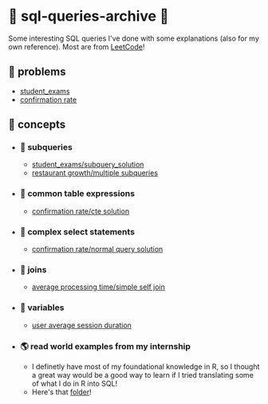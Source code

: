 # 🐬 sql-queries-archive 🔖
Some interesting SQL queries I've done with some explanations (also for my own reference). Most are from [LeetCode](https://leetcode.com/studyplan/top-sql-50/)!

## 📖 problems 
- [student_exams](https://github.com/cslcalderon/sql-queries-archive/blob/main/problems/student_exams_problem_student_exams.md)
- [confirmation rate](https://github.com/cslcalderon/sql-queries-archive/blob/main/problems/confirmation_rate_problem_confirmation_rate.md)


## 📌 concepts 
- ### 🚊 subqueries
  - [student_exams/subquery_solution](https://github.com/cslcalderon/sql-queries-archive/blob/main/explanations/student_exams_subquery_explanation.md)
  - [restaurant growth/multiple subqueries](https://github.com/cslcalderon/sql-queries-archive/blob/main/queries/restaurant_growth_subqueries.sql)

- ### 🏓 common table expressions
    - [confirmation rate/cte solution](https://github.com/cslcalderon/sql-queries-archive/blob/main/explanations/confirmation_rate_cte_exp_explanation.md)
 
- ### 🧮 complex select statements
    - [confirmation rate/normal query solution](https://github.com/cslcalderon/sql-queries-archive/blob/main/explanations/student_exams_subquery_explanation.md)

- ### 🤝 joins
    - [average processing time/simple self join](https://github.com/cslcalderon/sql-queries-archive/blob/main/queries/avg_process_time_self_join.sql)
 
- ### 📌 variables
    - [user average session duration](https://github.com/cslcalderon/sql-queries-archive/blob/main/explanations/user_avg_session_duration.md)

- ### 🌎 read world examples from my internship
    - I  definetly have most of my foundational knowledge in R, so I thought a great way would be a good way to learn if I tried translating some of what I do in R into SQL!
    - Here's that [folder](https://github.com/cslcalderon/sql-queries-archive/tree/main/translated-from-r)!
 
